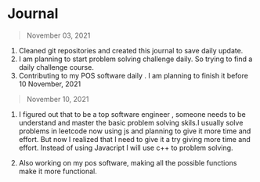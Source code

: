 # Journal
> November 03, 2021
1. Cleaned git repositories and created this journal to save daily update.
2. I am planning to start problem solving challenge daily. So trying to find a daily challenge course.
3. Contributing to my POS software daily . I am planning to finish it before  10 November, 2021

> November 10, 2021
1. I figured out that to be a top software engineer , someone needs to be understand and master the basic problem solving skils.I usually solve problems in leetcode now using js and planning to give it more time and effort.
But now I realized that I need to give it a try giving more time and effort. Instead of using Javacript I will use c++ to problem solving.

2. Also working on my pos software, making all the possible functions make it more functional.

